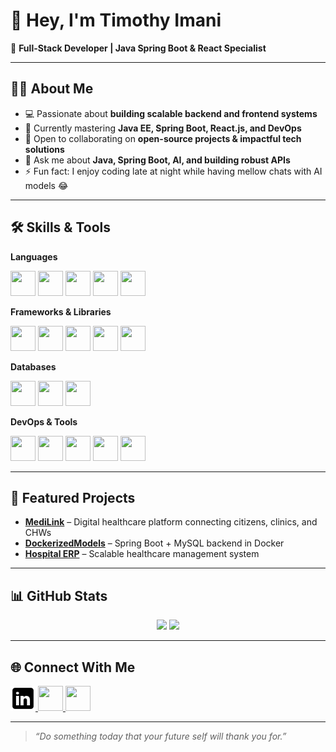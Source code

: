 # 👋 Hey, I'm Timothy Imani  
🚀 **Full-Stack Developer | Java Spring Boot & React Specialist**  

---

## 🧑‍💻 About Me
- 💻 Passionate about **building scalable backend and frontend systems**  
- 🌱 Currently mastering **Java EE, Spring Boot, React.js, and DevOps**  
- 🤝 Open to collaborating on **open-source projects & impactful tech solutions**  
- 💬 Ask me about **Java, Spring Boot, AI, and building robust APIs**  
- ⚡ Fun fact: I enjoy coding late at night while having mellow chats with AI models 😂  

---

## 🛠️ Skills & Tools

**Languages**  
<p>
  <img src="https://cdn.jsdelivr.net/gh/devicons/devicon/icons/java/java-original.svg" width="40" height="40" />
  <img src="https://cdn.jsdelivr.net/gh/devicons/devicon/icons/python/python-original.svg" width="40" height="40" />
  <img src="https://cdn.jsdelivr.net/gh/devicons/devicon/icons/javascript/javascript-original.svg" width="40" height="40" />
  <img src="https://cdn.jsdelivr.net/gh/devicons/devicon/icons/html5/html5-original.svg" width="40" height="40" />
  <img src="https://cdn.jsdelivr.net/gh/devicons/devicon/icons/css3/css3-original.svg" width="40" height="40" />
</p>

**Frameworks & Libraries**  
<p>
  <img src="https://cdn.jsdelivr.net/gh/devicons/devicon/icons/react/react-original.svg" width="40" height="40" />
  <img src="https://cdn.jsdelivr.net/gh/devicons/devicon/icons/spring/spring-original.svg" width="40" height="40" />
  <img src="https://cdn.jsdelivr.net/gh/devicons/devicon/icons/django/django-plain.svg" width="40" height="40" />
  <img src="https://cdn.jsdelivr.net/gh/devicons/devicon/icons/bootstrap/bootstrap-original.svg" width="40" height="40" />
  <img src="https://www.vectorlogo.zone/logos/tailwindcss/tailwindcss-icon.svg" width="40" height="40" />
</p>

**Databases**  
<p>
  <img src="https://cdn.jsdelivr.net/gh/devicons/devicon/icons/postgresql/postgresql-original.svg" width="40" height="40" />
  <img src="https://cdn.jsdelivr.net/gh/devicons/devicon/icons/mysql/mysql-original.svg" width="40" height="40" />
  <img src="https://cdn.jsdelivr.net/gh/devicons/devicon/icons/mongodb/mongodb-original.svg" width="40" height="40" />
</p>

**DevOps & Tools**  
<p>
  <img src="https://cdn.jsdelivr.net/gh/devicons/devicon/icons/docker/docker-original.svg" width="40" height="40" />
  <img src="https://cdn.jsdelivr.net/gh/devicons/devicon/icons/googlecloud/googlecloud-original.svg" width="40" height="40" />
  <img src="https://cdn.jsdelivr.net/gh/devicons/devicon/icons/linux/linux-original.svg" width="40" height="40" />
  <img src="https://cdn.jsdelivr.net/gh/devicons/devicon/icons/git/git-original.svg" width="40" height="40" />
  <img src="https://cdn.jsdelivr.net/gh/devicons/devicon/icons/github/github-original.svg" width="40" height="40" />
</p>

---

## 🚀 Featured Projects
- [**MediLink**](https://medilink-public.vercel.app/) – Digital healthcare platform connecting citizens, clinics, and CHWs  
- [**DockerizedModels**](https://github.com/imani-prog/DockerizedModels) – Spring Boot + MySQL backend in Docker  
- [**Hospital ERP**](#) – Scalable healthcare management system  

---

## 📊 GitHub Stats
<p align="center">
  <img src="https://github-readme-stats.vercel.app/api?username=imani-prog&show_icons=true&theme=radical" height="150" />
  <img src="https://github-readme-stats.vercel.app/api/top-langs/?username=imani-prog&layout=compact&theme=radical" height="150" />
</p>

---

## 🌐 Connect With Me  
<p>
  <a href="https://www.linkedin.com/in/timothy-imani-5677ba253" target="_blank">
    <img src="https://raw.githubusercontent.com/simple-icons/simple-icons/develop/icons/linkedin.svg" width="40" height="40" />
  </a>
  <a href="https://x.com/DevctoImani" target="_blank">
    <img src="https://raw.githubusercontent.com/simple-icons/simple-icons/develop/icons/twitter.svg" width="40" height="40" />
  </a>
  <a href="https://imani-prog.github.io/TimothyImaniProfile/" target="_blank">
    <img src="https://raw.githubusercontent.com/simple-icons/simple-icons/develop/icons/internetexplorer.svg" width="40" height="40" />
  </a>
</p>

---

> _“Do something today that your future self will thank you for.”_  
